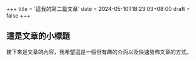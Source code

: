 +++
title = '這我的第二篇文章'
date = 2024-05-10T18:23:03+08:00
draft = false
+++
## 這是文章的小標題 
接下來是文章的內容，我希望這是一個很有趣的介面以及快速發佈文章的方式。
